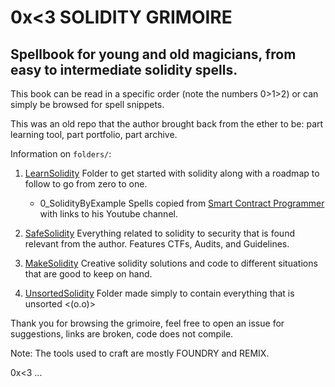 # 0x<3 SOLIDITY GRIMOIRE

## Spellbook for young and old magicians, from easy to intermediate solidity spells.



This book can be read in a specific order (note the numbers 0>1>2) or can simply be browsed for spell snippets. 

This was an old repo that the author brought back from the ether to be: part learning tool, part portfolio, part archive.  

Information on `folders/`:

1. [LearnSolidity](0_LearnSolidity/)
	Folder to get started with solidity along with a roadmap to follow to go from zero to one.
	- 0_SolidityByExample
		Spells copied from [Smart Contract Programmer](https://solidity-by-example.org/) with links to his Youtube channel.

2. [SafeSolidity](1_SafeSolidity/)
	Everything related to solidity to security that is found relevant from the author. Features CTFs, Audits, and Guidelines. 

3. [MakeSolidity](2_MakeSolidity/)
	Creative solidity solutions and code to different situations that are good to keep on hand.

4. [UnsortedSolidity](3_UnsortedSolidity/)
	Folder made simply to contain everything that is unsorted <(o.o)>

Thank you for browsing the grimoire, feel free to open an issue for suggestions, links are broken, code does not compile.

Note: The tools used to craft are mostly FOUNDRY and REMIX.

0x<3
...
